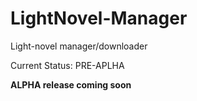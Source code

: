 # LightNovel-Manager
Light-novel manager/downloader

Current Status: PRE-APLHA

__ALPHA release coming soon__
